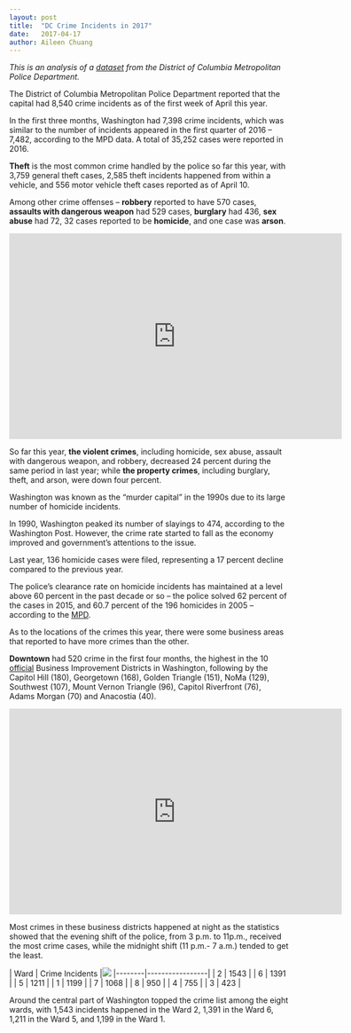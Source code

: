 ```yaml
---
layout: post
title:  "DC Crime Incidents in 2017"
date:   2017-04-17
author: Aileen Chuang
---
```


_This is an analysis of a [dataset](http://opendata.dc.gov/datasets/crime-incidents-in-2017) from the District of Columbia Metropolitan Police Department._

The District of Columbia Metropolitan Police Department reported that the capital had 8,540 crime incidents as of the first week of April this year.

In the first three months, Washington had 7,398 crime incidents, which was similar to the number of incidents appeared in the first quarter of 2016 – 7,482, according to the MPD data. A total of 35,252 cases were reported in 2016.

**Theft** is the most common crime handled by the police so far this year, with 3,759 general theft cases, 2,585 theft incidents happened from within a vehicle, and 556 motor vehicle theft cases reported as of April 10.

Among other crime offenses – **robbery** reported to have 570 cases, **assaults with dangerous weapon** had 529 cases, **burglary** had 436, **sex abuse** had 72, 32 cases reported to be **homicide**, and one case was **arson**.

<iframe width="600" height="371" seamless frameborder="0" scrolling="no" src="https://docs.google.com/spreadsheets/d/1yGdFzR3RH5_ScF9JZeEyym2S6YM4zcEUrr4GXh-rkj0/pubchart?oid=1433030493&amp;format=interactive"></iframe>

So far this year, **the violent crimes**, including homicide, sex abuse, assault with dangerous weapon, and robbery, decreased 24 percent during the same period in last year; while **the property crimes**, including burglary, theft, and arson, were down four percent.

Washington was known as the “murder capital” in the 1990s due to its large number of homicide incidents.

In 1990, Washington peaked its number of slayings to 474, according to the Washington Post. However, the crime rate started to fall as the economy improved and government’s attentions to the issue.

Last year, 136 homicide cases were filed, representing a 17 percent decline compared to the previous year.

The police’s clearance rate on homicide incidents has maintained at a level above 60 percent in the past decade or so – the police solved 62 percent of the cases in 2015, and 60.7 percent of the 196 homicides in 2005 – according to the [MPD](https://mpdc.dc.gov/page/homicide-closure-rates).

As to the locations of the crimes this year, there were some business areas that reported to have more crimes than the other.

**Downtown** had 520 crime in the first four months, the highest in the 10 [official](https://dslbd.dc.gov/service/business-improvement-districts-bids) Business Improvement Districts in Washington, following by the Capitol Hill (180), Georgetown (168), Golden Triangle (151), NoMa (129), Southwest (107), Mount Vernon Triangle (96), Capitol Riverfront (76), Adams Morgan (70) and Anacostia (40).

<iframe width="600" height="371" seamless frameborder="0" scrolling="no" src="https://docs.google.com/spreadsheets/d/1yGdFzR3RH5_ScF9JZeEyym2S6YM4zcEUrr4GXh-rkj0/pubchart?oid=1807364030&amp;format=interactive"></iframe>

Most crimes in these business districts happened at night as the statistics showed that the evening shift of the police, from 3 p.m. to 11p.m., received the most crime cases, while the midnight shift (11 p.m.- 7 a.m.) tended to get the least.

| Ward   | Crime Incidents |![](https://planning.dc.gov/sites/default/files/dc/sites/op/page_content/images/wards_small.png)
|--------|-----------------|
|  2     |  1543           |
|  6     |  1391           |
|  5     |  1211           |
|  1     |  1199           |
|  7     |  1068           |
|  8     |  950            |
|  4     |  755            |
|  3     |  423            |

Around the central part of Washington topped the crime list among the eight wards, with 1,543 incidents happened in the Ward 2, 1,391 in the Ward 6, 1,211 in the Ward 5, and 1,199 in the Ward 1.
